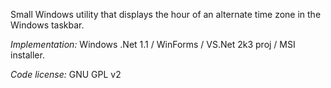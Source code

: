 Small Windows utility that displays the hour of an alternate time zone in the Windows taskbar.

*Implementation:* Windows .Net 1.1 / WinForms / VS.Net 2k3 proj / MSI installer.

*Code license:* GNU GPL v2
